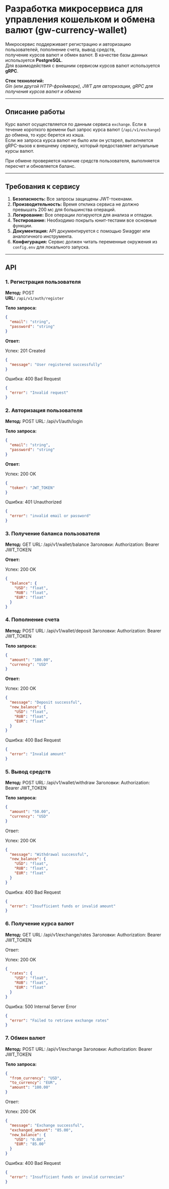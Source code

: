 # Разработка микросервиса для управления кошельком и обмена валют (gw-currency-wallet)

Микросервис поддерживает регистрацию и авторизацию пользователей, пополнение счета, вывод средств,  
получение курсов валют и обмен валют. В качестве базы данных используется **PostgreSQL**.  
Для взаимодействия с внешним сервисом курсов валют используется **gRPC**.

**Стек технологий:**  
_Gin (или другой HTTP-фреймворк), JWT для авторизации, gRPC для получения курсов валют и обмена_

---

## Описание работы

Курс валют осуществляется по данным сервиса `exchange`. Если в течение короткого времени был запрос курса валют (`/api/v1/exchange`) до обмена, то курс берется из кэша.  
Если же запроса курса валют не было или он устарел, выполняется gRPC-вызов к внешнему сервису, который предоставляет актуальные курсы валют.  

При обмене проверяется наличие средств пользователя, выполняется пересчет и обновляется баланс.  

---

## Требования к сервису

1. **Безопасность:** Все запросы защищены JWT-токенами.  
2. **Производительность:** Время отклика сервиса не должно превышать 200 мс для большинства операций.  
3. **Логирование:** Все операции логируются для анализа и отладки.  
4. **Тестирование:** Необходимо покрыть юнит-тестами все основные функции.  
5. **Документация:** API документируется с помощью Swagger или аналогичного инструмента.  
6. **Конфигурация:** Сервис должен читать переменные окружения из `config.env` для локального запуска.  

---

## API

### 1. Регистрация пользователя

**Метод:** POST  
**URL:** `/api/v1/auth/register`  

**Тело запроса:**
```json
{
  "email": "string",
  "password": "string"
}
```

**Ответ:**

Успех: 201 Created
```json
{ 
  "message": "User registered successfully"
}
```

Ошибка: 400 Bad Request
```json
{
  "error": "Invalid request"
}
```

### 2. Авторизация пользователя

**Метод:** POST
URL: /api/v1/auth/login

**Тело запроса:**
```json
{
  "email": "string",
  "password": "string"
}
```

**Ответ:**

Успех: 200 OK
```json
{
  "token": "JWT_TOKEN"
}
```

Ошибка: 401 Unauthorized
```json
{
  "error": "invalid email or password"
}
```

### 3. Получение баланса пользователя

**Метод:** GET
URL: /api/v1/wallet/balance
Заголовки: Authorization: Bearer JWT_TOKEN

**Ответ:**

Успех: 200 OK
```json
{
  "balance": {
    "USD": "float",
    "RUB": "float",
    "EUR": "float"
  }
}
```

### 4. Пополнение счета

**Метод:** POST
URL: /api/v1/wallet/deposit
Заголовки: Authorization: Bearer JWT_TOKEN

**Тело запроса:**
```json
{
  "amount": "100.00",
  "currency": "USD"
}
```

**Ответ:**

Успех: 200 OK
```json
{
  "message": "Deposit successful",
  "new_balance": {
    "USD": "float",
    "RUB": "float",
    "EUR": "float"
  }
}
```

Ошибка: 400 Bad Request
```json
{
  "error": "Invalid amount"
}
```

### 5. Вывод средств

**Метод:** POST
URL: /api/v1/wallet/withdraw
Заголовки: Authorization: Bearer JWT_TOKEN

**Тело запроса:**
```json
{
  "amount": "50.00",
  "currency": "USD"
}
```

Ответ:

Успех: 200 OK
```json
{
  "message": "Withdrawal successful",
  "new_balance": {
    "USD": "float",
    "RUB": "float",
    "EUR": "float"
  }
}
```

Ошибка: 400 Bad Request
```json
{
  "error": "Insufficient funds or invalid amount"
}
```

### 6. Получение курса валют

**Метод:** GET
URL: /api/v1/exchange/rates
Заголовки: Authorization: Bearer JWT_TOKEN

Ответ:

Успех: 200 OK
```json
{
  "rates": {
    "USD": "float",
    "RUB": "float",
    "EUR": "float"
  }
}
```

Ошибка: 500 Internal Server Error
```json
{
  "error": "Failed to retrieve exchange rates"
}
```

### 7. Обмен валют

**Метод:** POST
URL: /api/v1/exchange
Заголовки: Authorization: Bearer JWT_TOKEN

**Тело запроса:**
```json
{
  "from_currency": "USD",
  "to_currency": "EUR",
  "amount": "100.00"
}
```

Ответ:

Успех: 200 OK
```json
{
  "message": "Exchange successful",
  "exchanged_amount": "85.00",
  "new_balance": {
    "USD": "0.00",
    "EUR": "85.00"
  }
}
```

Ошибка: 400 Bad Request
```json
{
  "error": "Insufficient funds or invalid currencies"
}
```
